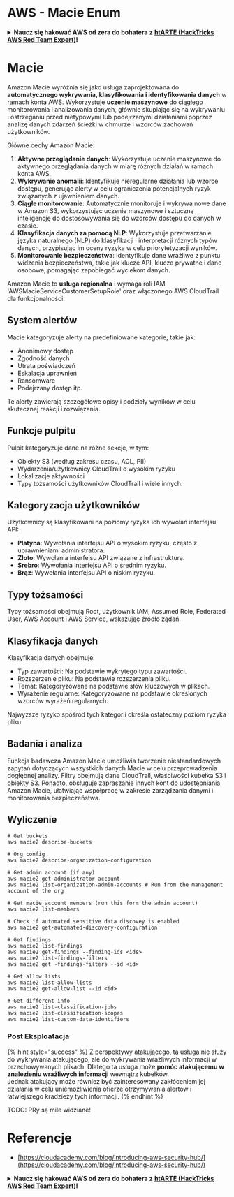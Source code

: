 # AWS - Macie Enum

<details>

<summary><strong>Naucz się hakować AWS od zera do bohatera z</strong> <a href="https://training.hacktricks.xyz/courses/arte"><strong>htARTE (HackTricks AWS Red Team Expert)</strong></a><strong>!</strong></summary>

Inne sposoby wsparcia HackTricks:

* Jeśli chcesz zobaczyć swoją **firmę reklamowaną w HackTricks** lub **pobrać HackTricks w formacie PDF**, sprawdź [**SUBSCRIPTION PLANS**](https://github.com/sponsors/carlospolop)!
* Zdobądź [**oficjalne gadżety PEASS & HackTricks**](https://peass.creator-spring.com)
* Odkryj [**Rodzinę PEASS**](https://opensea.io/collection/the-peass-family), naszą kolekcję ekskluzywnych [**NFT**](https://opensea.io/collection/the-peass-family)
* **Dołącz do** 💬 [**grupy Discord**](https://discord.gg/hRep4RUj7f) lub [**grupy telegramowej**](https://t.me/peass) lub **śledź** nas na **Twitterze** 🐦 [**@hacktricks_live**](https://twitter.com/hacktricks_live)**.**
* **Podziel się swoimi sztuczkami hakerskimi, przesyłając PR-y do** [**HackTricks**](https://github.com/carlospolop/hacktricks) i [**HackTricks Cloud**](https://github.com/carlospolop/hacktricks-cloud) github repos.

</details>

# Macie

Amazon Macie wyróżnia się jako usługa zaprojektowana do **automatycznego wykrywania, klasyfikowania i identyfikowania danych** w ramach konta AWS. Wykorzystuje **uczenie maszynowe** do ciągłego monitorowania i analizowania danych, głównie skupiając się na wykrywaniu i ostrzeganiu przed nietypowymi lub podejrzanymi działaniami poprzez analizę danych zdarzeń ścieżki w chmurze i wzorców zachowań użytkowników.

Główne cechy Amazon Macie:

1. **Aktywne przeglądanie danych**: Wykorzystuje uczenie maszynowe do aktywnego przeglądania danych w miarę różnych działań w ramach konta AWS.
2. **Wykrywanie anomalii**: Identyfikuje nieregularne działania lub wzorce dostępu, generując alerty w celu ograniczenia potencjalnych ryzyk związanych z ujawnieniem danych.
3. **Ciągłe monitorowanie**: Automatycznie monitoruje i wykrywa nowe dane w Amazon S3, wykorzystując uczenie maszynowe i sztuczną inteligencję do dostosowywania się do wzorców dostępu do danych w czasie.
4. **Klasyfikacja danych za pomocą NLP**: Wykorzystuje przetwarzanie języka naturalnego (NLP) do klasyfikacji i interpretacji różnych typów danych, przypisując im oceny ryzyka w celu priorytetyzacji wyników.
5. **Monitorowanie bezpieczeństwa**: Identyfikuje dane wrażliwe z punktu widzenia bezpieczeństwa, takie jak klucze API, klucze prywatne i dane osobowe, pomagając zapobiegać wyciekom danych.

Amazon Macie to **usługa regionalna** i wymaga roli IAM 'AWSMacieServiceCustomerSetupRole' oraz włączonego AWS CloudTrail dla funkcjonalności.

## System alertów

Macie kategoryzuje alerty na predefiniowane kategorie, takie jak:

- Anonimowy dostęp
- Zgodność danych
- Utrata poświadczeń
- Eskalacja uprawnień
- Ransomware
- Podejrzany dostęp itp.

Te alerty zawierają szczegółowe opisy i podziały wyników w celu skutecznej reakcji i rozwiązania.

## Funkcje pulpitu

Pulpit kategoryzuje dane na różne sekcje, w tym:

- Obiekty S3 (według zakresu czasu, ACL, PII)
- Wydarzenia/użytkownicy CloudTrail o wysokim ryzyku
- Lokalizacje aktywności
- Typy tożsamości użytkowników CloudTrail i wiele innych.

## Kategoryzacja użytkowników

Użytkownicy są klasyfikowani na poziomy ryzyka ich wywołań interfejsu API:

- **Platyna**: Wywołania interfejsu API o wysokim ryzyku, często z uprawnieniami administratora.
- **Złoto**: Wywołania interfejsu API związane z infrastrukturą.
- **Srebro**: Wywołania interfejsu API o średnim ryzyku.
- **Brąz**: Wywołania interfejsu API o niskim ryzyku.

## Typy tożsamości

Typy tożsamości obejmują Root, użytkownik IAM, Assumed Role, Federated User, AWS Account i AWS Service, wskazując źródło żądań.

## Klasyfikacja danych

Klasyfikacja danych obejmuje:

- Typ zawartości: Na podstawie wykrytego typu zawartości.
- Rozszerzenie pliku: Na podstawie rozszerzenia pliku.
- Temat: Kategoryzowane na podstawie słów kluczowych w plikach.
- Wyrażenie regularne: Kategoryzowane na podstawie określonych wzorców wyrażeń regularnych.

Najwyższe ryzyko spośród tych kategorii określa ostateczny poziom ryzyka pliku.

## Badania i analiza

Funkcja badawcza Amazon Macie umożliwia tworzenie niestandardowych zapytań dotyczących wszystkich danych Macie w celu przeprowadzenia dogłębnej analizy. Filtry obejmują dane CloudTrail, właściwości kubełka S3 i obiekty S3. Ponadto, obsługuje zapraszanie innych kont do udostępniania Amazon Macie, ułatwiając współpracę w zakresie zarządzania danymi i monitorowania bezpieczeństwa.


## Wyliczenie
```
# Get buckets
aws macie2 describe-buckets

# Org config
aws macie2 describe-organization-configuration

# Get admin account (if any)
aws macie2 get-administrator-account
aws macie2 list-organization-admin-accounts # Run from the management account of the org

# Get macie account members (run this form the admin account)
aws macie2 list-members

# Check if automated sensitive data discovey is enabled
aws macie2 get-automated-discovery-configuration

# Get findings
aws macie2 list-findings
aws macie2 get-findings --finding-ids <ids>
aws macie2 list-findings-filters
aws macie2 get -findings-filters --id <id>

# Get allow lists
aws macie2 list-allow-lists
aws macie2 get-allow-list --id <id>

# Get different info
aws macie2 list-classification-jobs
aws macie2 list-classification-scopes
aws macie2 list-custom-data-identifiers
```
### Post Eksploatacja

{% hint style="success" %}
Z perspektywy atakującego, ta usługa nie służy do wykrywania atakującego, ale do wykrywania wrażliwych informacji w przechowywanych plikach. Dlatego ta usługa może **pomóc atakującemu w znalezieniu wrażliwych informacji** wewnątrz kubełków.\
Jednak atakujący może również być zainteresowany zakłóceniem jej działania w celu uniemożliwienia ofierze otrzymywania alertów i łatwiejszego kradzieży tych informacji.
{% endhint %}

TODO: PRy są mile widziane!

# Referencje
* [https://cloudacademy.com/blog/introducing-aws-security-hub/](https://cloudacademy.com/blog/introducing-aws-security-hub/)

<details>

<summary><strong>Naucz się hakować AWS od zera do bohatera z</strong> <a href="https://training.hacktricks.xyz/courses/arte"><strong>htARTE (HackTricks AWS Red Team Expert)</strong></a><strong>!</strong></summary>

Inne sposoby wsparcia HackTricks:

* Jeśli chcesz zobaczyć swoją **firmę reklamowaną w HackTricks** lub **pobrać HackTricks w formacie PDF**, sprawdź [**PLAN SUBSKRYPCJI**](https://github.com/sponsors/carlospolop)!
* Zdobądź [**oficjalne gadżety PEASS & HackTricks**](https://peass.creator-spring.com)
* Odkryj [**Rodzinę PEASS**](https://opensea.io/collection/the-peass-family), naszą kolekcję ekskluzywnych [**NFT**](https://opensea.io/collection/the-peass-family)
* **Dołącz do** 💬 [**grupy Discord**](https://discord.gg/hRep4RUj7f) lub [**grupy telegramowej**](https://t.me/peass) lub **śledź** nas na **Twitterze** 🐦 [**@hacktricks_live**](https://twitter.com/hacktricks_live)**.**
* **Podziel się swoimi trikami hakerskimi, przesyłając PR-y do** [**HackTricks**](https://github.com/carlospolop/hacktricks) i [**HackTricks Cloud**](https://github.com/carlospolop/hacktricks-cloud) github repos.

</details>

